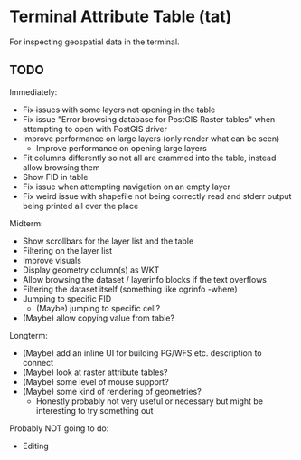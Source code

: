 # Terminal Attribute Table (tat)

For inspecting geospatial data in the terminal.

## TODO

Immediately:
- ~~Fix issues with some layers not opening in the table~~
- Fix issue "Error browsing database for PostGIS Raster tables" when attempting to open with PostGIS driver
- ~~Improve performance on large layers (only render what can be seen)~~
  - Improve performance on opening large layers
- Fit columns differently so not all are crammed into the table, instead allow browsing them
- Show FID in table
- Fix issue when attempting navigation on an empty layer
- Fix weird issue with shapefile not being correctly read and stderr output being printed all over the place

Midterm:
- Show scrollbars for the layer list and the table
- Filtering on the layer list
- Improve visuals
- Display geometry column(s) as WKT
- Allow browsing the dataset / layerinfo blocks if the text overflows
- Filtering the dataset itself (something like ogrinfo -where)
- Jumping to specific FID
  - (Maybe) jumping to specific cell?
- (Maybe) allow copying value from table?

Longterm:
- (Maybe) add an inline UI for building PG/WFS etc. description to connect
- (Maybe) look at raster attribute tables?
- (Maybe) some level of mouse support?
- (Maybe) some kind of rendering of geometries?
  - Honestly probably not very useful or necessary but might be interesting to try something out

Probably NOT going to do:
- Editing
